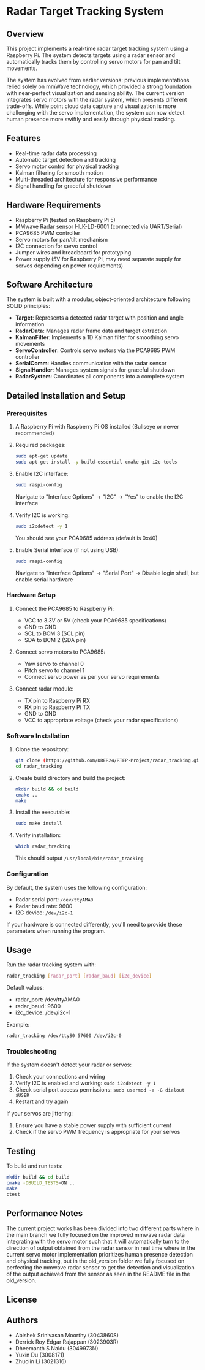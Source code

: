 # Radar Target Tracking System

## Overview

This project implements a real-time radar target tracking system using a Raspberry Pi. The system detects targets using a radar sensor and automatically tracks them by controlling servo motors for pan and tilt movements.

The system has evolved from earlier versions: previous implementations relied solely on mmWave technology, which provided a strong foundation with near-perfect visualization and sensing ability. The current version integrates servo motors with the radar system, which presents different trade-offs. While point cloud data capture and visualization is more challenging with the servo implementation, the system can now detect human presence more swiftly and easily through physical tracking.

## Features

- Real-time radar data processing
- Automatic target detection and tracking
- Servo motor control for physical tracking
- Kalman filtering for smooth motion
- Multi-threaded architecture for responsive performance
- Signal handling for graceful shutdown

## Hardware Requirements

- Raspberry Pi (tested on Raspberry Pi 5)
- MMwave Radar sensor HLK-LD-6001 (connected via UART/Serial)
- PCA9685 PWM controller
- Servo motors for pan/tilt mechanism
- I2C connection for servo control
- Jumper wires and breadboard for prototyping
- Power supply (5V for Raspberry Pi, may need separate supply for servos depending on power requirements)

## Software Architecture

The system is built with a modular, object-oriented architecture following SOLID principles:

- **Target**: Represents a detected radar target with position and angle information
- **RadarData**: Manages radar frame data and target extraction
- **KalmanFilter**: Implements a 1D Kalman filter for smoothing servo movements
- **ServoController**: Controls servo motors via the PCA9685 PWM controller
- **SerialComm**: Handles communication with the radar sensor
- **SignalHandler**: Manages system signals for graceful shutdown
- **RadarSystem**: Coordinates all components into a complete system

## Detailed Installation and Setup

### Prerequisites

1. A Raspberry Pi with Raspberry Pi OS installed (Bullseye or newer recommended)
2. Required packages:
   ```bash
   sudo apt-get update
   sudo apt-get install -y build-essential cmake git i2c-tools
   ```

3. Enable I2C interface:
   ```bash
   sudo raspi-config
   ```
   Navigate to "Interface Options" → "I2C" → "Yes" to enable the I2C interface

4. Verify I2C is working:
   ```bash
   sudo i2cdetect -y 1
   ```
   You should see your PCA9685 address (default is 0x40)

5. Enable Serial interface (if not using USB):
   ```bash
   sudo raspi-config
   ```
   Navigate to "Interface Options" → "Serial Port" → Disable login shell, but enable serial hardware

### Hardware Setup

1. Connect the PCA9685 to Raspberry Pi:
   - VCC to 3.3V or 5V (check your PCA9685 specifications)
   - GND to GND
   - SCL to BCM 3 (SCL pin)
   - SDA to BCM 2 (SDA pin)

2. Connect servo motors to PCA9685:
   - Yaw servo to channel 0
   - Pitch servo to channel 1
   - Connect servo power as per your servo requirements

3. Connect radar module:
   - TX pin to Raspberry Pi RX
   - RX pin to Raspberry Pi TX
   - GND to GND
   - VCC to appropriate voltage (check your radar specifications)

### Software Installation

1. Clone the repository:
   ```bash
   git clone (https://github.com/DRER24/RTEP-Project/radar_tracking.git)
   cd radar_tracking
   ```

2. Create build directory and build the project:
   ```bash
   mkdir build && cd build
   cmake ..
   make
   ```

3. Install the executable:
   ```bash
   sudo make install
   ```

4. Verify installation:
   ```bash
   which radar_tracking
   ```
   This should output `/usr/local/bin/radar_tracking`

### Configuration

By default, the system uses the following configuration:
- Radar serial port: `/dev/ttyAMA0`
- Radar baud rate: 9600
- I2C device: `/dev/i2c-1`

If your hardware is connected differently, you'll need to provide these parameters when running the program.

## Usage

Run the radar tracking system with:

```bash
radar_tracking [radar_port] [radar_baud] [i2c_device]
```

Default values:
- radar_port: /dev/ttyAMA0
- radar_baud: 9600
- i2c_device: /dev/i2c-1

Example:
```bash
radar_tracking /dev/ttyS0 57600 /dev/i2c-0
```

### Troubleshooting

If the system doesn't detect your radar or servos:

1. Check your connections and wiring
2. Verify I2C is enabled and working: `sudo i2cdetect -y 1`
3. Check serial port access permissions: `sudo usermod -a -G dialout $USER`
4. Restart and try again

If your servos are jittering:
1. Ensure you have a stable power supply with sufficient current
2. Check if the servo PWM frequency is appropriate for your servos

## Testing

To build and run tests:

```bash
mkdir build && cd build
cmake -DBUILD_TESTS=ON ..
make
ctest
```

## Performance Notes

The current project works has been divided into two different parts where in the main branch we fully focused on the improved mmwave radar data integrating with the servo motor such that it will automatically turn to the direction of output obtained from the radar sensor in real time where in the current servo motor implementation prioritizes human presence detection and physical tracking, but in the old_version folder we fully focused on perfecting the mmwave radar sensor to get the detection and visualization of the output achieved from the sensor as seen in the README file in the old_version.

## License


## Authors

- Abishek Srinivasan Moorthy (3043860S)
- Derrick Roy Edgar Rajappan (3023903R)
- Dheemanth S Naidu (3049973N)
- Yuxin Du (3008171)
- Zhuolin Li (3021316)
